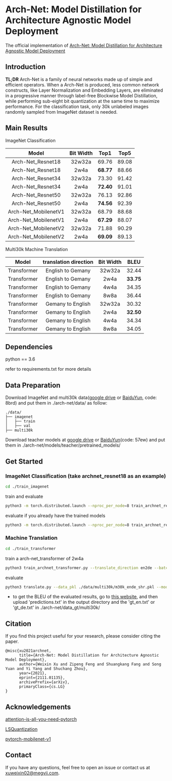 **Arch-Net**: Model Distillation for Architecture Agnostic Model Deployment
========
The official implementation of [Arch-Net: Model Distillation for Architecture Agnostic Model Deployment](https://arxiv.org/abs/2111.01135)

## Introduction
**TL;DR** Arch-Net is a family of neural networks made up of simple and efficient operators. When a Arch-Net is produced, less common network constructs, like Layer Normalization and Embedding Layers, are eliminated in a progressive manner through label-free Blockwise Model Distillation, while performing sub-eight bit quantization at the same time to maximize performance. For the classification task, only 30k unlabeled images randomly sampled from ImageNet dataset is needed.

## Main Results

ImageNet Classification

|  **Model**  | **Bit Width** | **Top1** | **Top5**  |
|:------:|:------:|:------:|:------:|
|Arch-Net_Resnet18|32w32a|69.76|89.08|
|Arch-Net_Resnet18|2w4a|**68.77**|88.66|
|Arch-Net_Resnet34|32w32a|73.30|91.42|
|Arch-Net_Resnet34|2w4a|**72.40**|91.01|
|Arch-Net_Resnet50|32w32a|76.13|92.86|
|Arch-Net_Resnet50|2w4a|**74.56**|92.39|
|Arch-Net_MobilenetV1|32w32a|68.79|88.68|
|Arch-Net_MobilenetV1|2w4a|**67.29**|88.07|
|Arch-Net_MobilenetV2|32w32a|71.88|90.29|
|Arch-Net_MobilenetV2|2w4a|**69.09**|89.13|

Multi30k Machine Translation

|  **Model**  | **translation direction** | **Bit Width**  | **BLEU**  |
|:------:|:------:|:------:|:------:|
|Transformer|English to Gemany|32w32a|32.44|
|Transformer|English to Gemany|2w4a|**33.75**|
|Transformer|English to Gemany|4w4a|34.35|
|Transformer|English to Gemany|8w8a|36.44|
|Transformer|Gemany to English|32w32a|30.32|
|Transformer|Gemany to English|2w4a|**32.50**|
|Transformer|Gemany to English|4w4a|34.34|
|Transformer|Gemany to English|8w8a|34.05|

## Dependencies
python == 3.6

refer to requirements.txt for more details

## Data Preparation
Download ImageNet and multi30k data([google drive](https://drive.google.com/file/d/1yVa7C41Xpz8kAt_YlNT5xz99IshDE5XT/view?usp=sharing) or [BaiduYun](https://pan.baidu.com/s/1OJyh--BiP3n52GzeINV2tQ), code: 8brd) and put them in ./arch-net/data/ as follow:

```
./data/
├── imagenet
│   ├── train
│   ├── val
├── multi30k
```

Download teacher models at [google drive](https://drive.google.com/file/d/1vnDsVboTrjbG9DgUvmWqyZv1rBv7uKbC/view?usp=sharing) or [BaiduYun](https://pan.baidu.com/s/1UA1GJXEzM-S6rcwEyl4oMw)(code: 57ew) and put them in ./arch-net/models/teacher/pretrained_models/

## Get Started

### ImageNet Classification (take archnet_resnet18 as an example)
```sh
cd ./train_imagenet
```

train and evaluate
```sh
python3 -m torch.distributed.launch --nproc_per_node=8 train_archnet_resnet18.py  -j 8 --weight-bit 2 --feature-bit 4 --lr 0.001 --num_gpus 8 --sync-bn
```

evaluate if you already have the trained models
```sh
python3 -m torch.distributed.launch --nproc_per_node=8 train_archnet_resnet18.py  -j 8 --weight-bit 2 --feature-bit 4 --lr 0.001 --num_gpus 8 --sync-bn --evaluate
```

### Machine Translation

```sh
cd ./train_transformer
```

train a arch-net_transformer of 2w4a

```sh
python3 train_archnet_transformer.py --translate_direction en2de --batch_size 48 --final_epochs 50 --weight_bit 2 --feature_bit 4 --label_smoothing
```

evaluate

```sh
python3 translate.py --data_pkl ./data/multi30k/m30k_ende_shr.pkl --model path_to_the_outptu_directory/model_max_acc.chkpt
```

- to get the BLEU of the evaluated results, go to [this website](https://www.letsmt.eu/Bleu.aspx), and then upload 'predictions.txt' in the output directory and the 'gt_en.txt' or 'gt_de.txt' in ./arch-net/data_gt/multi30k/

## Citation

If you find this project useful for your research, please consider citing the paper.
```
@misc{xu2021archnet,
      title={Arch-Net: Model Distillation for Architecture Agnostic Model Deployment}, 
      author={Weixin Xu and Zipeng Feng and Shuangkang Fang and Song Yuan and Yi Yang and Shuchang Zhou},
      year={2021},
      eprint={2111.01135},
      archivePrefix={arXiv},
      primaryClass={cs.LG}
}
```

## Acknowledgements
[attention-is-all-you-need-pytorch](https://github.com/jadore801120/attention-is-all-you-need-pytorch)

[LSQuantization](https://github.com/hustzxd/LSQuantization)

[pytorch-mobilenet-v1](https://github.com/wjc852456/pytorch-mobilenet-v1)

## Contact
If you have any questions, feel free to open an issue or contact us at xuweixin02@megvii.com.
